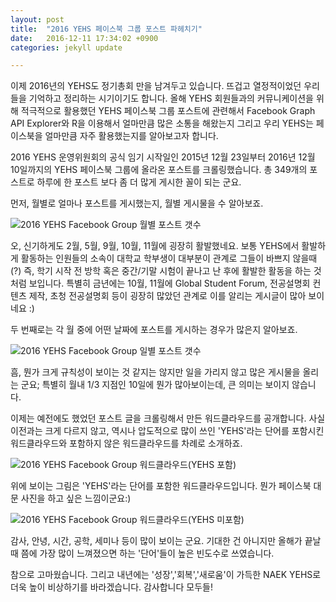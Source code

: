 ```yaml
---
layout: post
title:  "2016 YEHS 페이스북 그룹 포스트 파헤치기"
date:   2016-12-11 17:34:02 +0900
categories: jekyll update

---
```


이제 2016년의 YEHS도 정기총회 만을 남겨두고 있습니다. 뜨겁고 열정적이었던 우리들을 기억하고 정리하는 시기이기도 합니다. 올해 YEHS 회원들과의 커뮤니케이션을 위해 적극적으로 활용했던 YEHS 페이스북 그룹 포스트에 관련해서 Facebook Graph API Explorer와 R을 이용해서 얼마만큼 많은 소통을 해왔는지 그리고 우리 YEHS는 페이스북을 얼마만큼 자주 활용했는지를 알아보고자 합니다.

2016 YEHS 운영위원회의 공식 임기 시작일인 2015년 12월 23일부터 2016년 12월 10일까지의 YEHS 페이스북 그룹에 올라온 포스트를 크롤링했습니다.
총 349개의 포스트로 하루에 한 포스트 보다 좀 더 많게 게시한 꼴이 되는 군요.

먼저, 월별로 얼마나 포스트를 게시했는지, 월별 게시물을 수 알아보죠.

![2016 YEHS Facebook Group 월별 포스트 갯수]({{site.url}}/yehsdata/img/2016_yehs_facebook_group_monthly_post_count.png)

오, 신기하게도 2월, 5월, 9월, 10월, 11월에 굉장히 활발했네요. 
보통 YEHS에서 활발하게 활동하는 인원들의 소속이 대학교 학부생이 대부분이 관계로 그들이 바쁘지 않을때(?) 즉, 학기 시작 전 방학 혹은 중간/기말 시험이 끝나고 난 후에 활발한 활동을 하는 것처럼 보입니다. 특별히 금년에는 10월, 11월에 Global Student Forum, 전공설명회 컨텐츠 제작, 초청 전공설명회 등이 굉장히 많았던 관계로 이를 알리는 게시글이 많아 보이네요 :)

두 번째로는 각 월 중에 어떤 날짜에 포스트를 게시하는 경우가 많은지 알아보죠.

![2016 YEHS Facebook Group 일별 포스트 갯수]({{site.url}}/yehsdata/img/2016_yehs_facebook_group_daily_post_count.png)

흠, 뭔가 크게 규칙성이 보이는 것 같지는 않지만 일을 가리지 않고 많은 게시물을 올리는 군요;
특별히 월내 1/3 지점인 10일에 뭔가 많아보이는데, 큰 의미는 보이지 않습니다.

이제는 예전에도 했었던 포스트 글을 크롤링해서 만든 워드클라우드를 공개합니다.
사실 이전과는 크게 다르지 않고, 역시나 압도적으로 많이 쓰인 'YEHS'라는 단어를 포함시킨 워드클라우드와 포함하지 않은 워드클라우드를 차례로 소개하죠.

![2016 YEHS Facebook Group 워드클라우드(YEHS 포함)]({{site.url}}/yehsdata/img/2016_yehs_wordcloud.png)

위에 보이는 그림은 'YEHS'라는 단어를 포함한 워드클라우드입니다. 뭔가 페이스북 대문 사진을 하고 싶은 느낌이군요:)


![2016 YEHS Facebook Group 워드클라우드(YEHS 미포함)]({{site.url}}/yehsdata/img/2016_yehs_wordcloud_non_yehs.png)

감사, 안녕, 시간, 공학, 세미나 등이 많이 보이는 군요. 
기대한 건 아니지만 올해가 끝날 때 쯤에 가장 많이 느껴졌으면 하는 '단어'들이 높은 빈도수로 쓰였습니다.

참으로 고마웠습니다. 그리고 내년에는 '성장','회복','새로움'이 가득한 NAEK YEHS로 더욱 높이 비상하기를 바라겠습니다.
감사합니다 모두들!